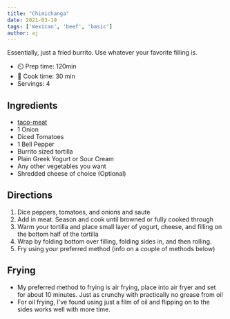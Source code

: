 ```yaml
---
title: "Chimichanga"
date: 2021-03-19
tags: ['mexican', 'beef', 'basic']
author: aj
---
```


Essentially, just a fried burrito. Use whatever your favorite filling is.

- ⏲️ Prep time: 120min
- 🍳 Cook time: 30 min
- Servings: 4

## Ingredients

- [taco-meat](/recipes/taco-meat)
- 1 Onion
- Diced Tomatoes
- 1 Bell Pepper
- Burrito sized tortilla
- Plain Greek Yogurt or Sour Cream
- Any other vegetables you want
- Shredded cheese of choice (Optional)

## Directions

1. Dice peppers, tomatoes, and onions and saute
2. Add in meat. Season and cook until browned or fully cooked through
3. Warm your tortilla and  place small layer of yogurt, cheese, and filling on the bottom half of the tortilla
4. Wrap by folding bottom over filling, folding sides in, and then rolling.
5. Fry using your preferred method (info on a couple of methods below)

## Frying
* My preferred method to frying is air frying, place into air fryer and set for about 10 minutes. Just as crunchy with practically no grease from oil
* For oil frying, I've found using just a film of oil and flipping on to the sides works well with more time.
